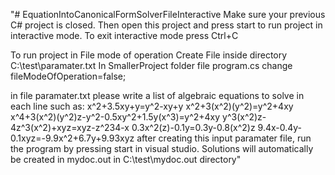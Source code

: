 "# EquationIntoCanonicalFormSolverFileInteractive
Make sure your previous C# project is closed. 
Then open this project and press start to run project in interactive mode.
To exit interactive mode press Ctrl+C

To run project in File mode of operation Create File inside directory C:\test\paramater.txt
In SmallerProject folder file program.cs change fileModeOfOperation=false;

in file paramater.txt please write a list of algebraic equations to solve in each line such as: 
x^2+3.5xy+y=y^2-xy+y
x^2+3(x^2)(y^2)=y^2+4xy 
x^4+3(x^2)(y^2)z-y^2-0.5xy^2+1.5y(x^3)=y^2+4xy 
y^3(x^2)z-4z^3(x^2)+xyz=xyz-z^234-x
0.3x^2(z)-0.1y=0.3y-0.8(x^2)z
9.4x-0.4y-0.1xyz=-9.9x^2+6.7y+9.93xyz
 after creating this input paramater file, run the program by pressing start in visual studio. 
Solutions will automatically be created in mydoc.out in C:\test\mydoc.out directory"
